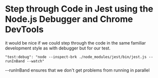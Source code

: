 # Step through Code in Jest using the Node.js Debugger and Chrome DevTools

it would be nice if we could step through the code in the same familiar
development style as with debugger but for our test.

`"test:debug": "node --inspect-brk ./node_modules/jest/bin/jest.js --runInBand --watch"`

--runInBand ensures that we don't get problems from running in parallel
